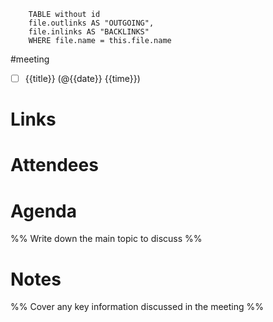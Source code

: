 
```dataview 
	TABLE without id
	file.outlinks AS "OUTGOING", 
	file.inlinks AS "BACKLINKS"
	WHERE file.name = this.file.name 
```
#meeting
- [ ]  {{title}} (@{{date}} {{time}})


# Links


# Attendees

# Agenda
%%  Write down the main topic to discuss %%


# Notes
%%  Cover any key information discussed in the meeting %%

